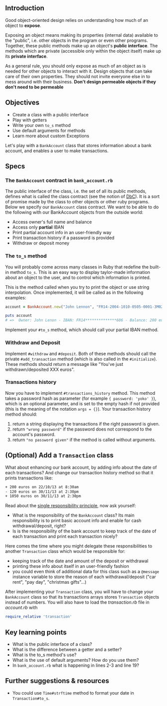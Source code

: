 ## Introduction

Good object-oriented design relies on understanding how much of an object to **expose**.

Exposing an object means making its properties (internal data) available to the "public", i.e. other objects in the program or even other programs. Together, these public methods make up an object's **public interface**. The methods which are private (accessible only within the object itself) make up its **private interface**.

As a general rule, you should only expose as much of an object as is needed for other objects to interact with it. Design objects that can take care of their own properties. They should not invite everyone else in to mess around with their business. **Don't design permeable objects if they don't need to be permeable**

## Objectives

- Create a class with a public interface
- Play with getters
- Write your own `to_s` method
- Use default arguments for methods
- Learn more about custom Exceptions

Let's play with a `BankAccount` class that stores information about a bank account, and enables a user to make transactions.

## Specs

### The `BankAccount` contract in `bank_account.rb`

The public interface of the class, i.e. the set of all its public methods, defines what is called the class contract (see the notion of [DbC](http://en.wikipedia.org/wiki/Design_by_contract)). It is a sort of promise made by the class to other objects or other ruby programs. Below we specify our `BankAccount` class contract. We want to be able to do the following with our BankAccount objects from the outside world:

* Access owner's full name and balance
* Access only **partial** IBAN
* Print partial account info in an user-friendly way
* Print transaction history if a password is provided
* Withdraw or deposit money

### The `to_s` method

You will probably come across many classes in Ruby that redefine the built-in method `to_s`. This is an easy way to display taylor-made information about an object to the user, and to control which information is printed.

This is the method called when you try to print the object or use string interpolation. Once implemented, it will be called as in the following examples:

```ruby
account = BankAccount.new("John Lennon", "FR14-2004-1010-0505-0001-3M02-606", 200, "yoko")

puts account
# =>  Owner: John Lenon - IBAN: FR14**************606 - Balance: 200 euros
```

Implement your `#to_s` method, which should call your partial IBAN method.

### Withdraw and Deposit

Implement `#withdraw` and `#deposit`. Both of these methods should call the private `#add_transaction` method (which is also called in the `#initialize`). These methods should return a message like "You've just withdrawn/deposited XXX euros".

### Transactions history

Now you have to implement  `#transactions_history` method. This method takes a password hash as parameter (for example `{ password: 'yoko' }`), which is an optional parameter, and is set to the empty hash if not provided (this is the meaning of the notation `args = {}`). Your transaction history method should:

1. return a string displaying the transactions if the right password is given.
2. return `"wrong password"` if the password does not correspond to the account's password.
3. return `"no password given"` if the method is called without arguments.

## (Optional) Add a `Transaction` class

What about enhancing our bank account, by adding info about the date of each transactions? And change our transaction history method so that it prints transactions like:

```bash
+ 200 euros on 22/10/13 at 8:30am
- 120 euros on 30/11/13 at 2:30pm
+ 1050 euros on 30/11/13 at 2:30pm
```

Read about the [single responsibility principle](http://en.wikipedia.org/wiki/Single_responsibility_principle), now ask yourself:
- What is the responsibility of the `BankAccount` class? Its main responsibility is to print basic account info and enable for cash withdrawal/deposit, right?
- Is is the responsibility of the bank account to keep track of the date of each transaction and print each transaction nicely?

Here comes the time where you might delegate these responsibilities to another `Transaction` class which would be responsible for:
- keeping track of the date and amount of the deposit or withdrawal
- printing these info about itself in an user-friendly fashion
- you could even think of additional data for this class such as a `@message` instance variable to store the reason of each withdrawal/deposit ("car rent", "pay day", "christmas gifts"...)

After implementing your `Transaction` class, you will have to change your `BankAccount` class so that its transactions arrays stores `Transaction` objects instead of numbers. You will also have to load the *transaction.rb* file in *account.rb* with

```ruby
require_relative 'transaction'
```

## Key learning points

- What is the public interface of a class?
- What is the difference between a getter and a setter?
- What is the to_s method's use?
- What is the use of default arguments? How do you use them?
- In `bank_account.rb` what is happening in lines 2-3 and line 19?

## Further suggestions & resources

- You could use `Time#strftime` method to format your date in `Transaction#to_s`.
